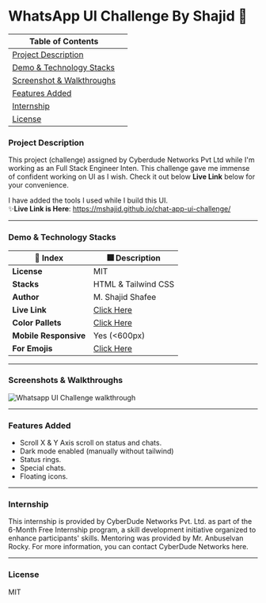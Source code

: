 # WhatsApp UI Challenge By Shajid 🚀

|Table of Contents|  |
|--|--|
| [Project Description](#project-description) |
| [Demo & Technology Stacks](#demo--technology-stacks) |  
| [Screenshot & Walkthroughs](#screenshots--walkthroughs)|
| [Features Added](#features-added) |  
| [Internship](#internship) |  
| [License](#license) |  

### Project Description
This project (challenge) assigned by Cyberdude Networks Pvt Ltd while I'm working as an Full Stack Engineer Inten. This challenge gave me immense of confident working on UI as I wish. Check it out below **Live Link** below for your convenience. 

I have added the tools I used while I build this UI. 
<br>
✨**Live Link is Here**: https://mshajid.github.io/chat-app-ui-challenge/

<hr>

### Demo & Technology Stacks

| 🚀 Index | 🎆 Description |
|--|--|
| **License** |MIT  |
| **Stacks** |HTML & Tailwind CSS  |
| **Author** |M. Shajid Shafee  |
| **Live Link** | [Click Here](https://mshajid.github.io/chat-app-ui-challenge/) |
| **Color Pallets** | [Click Here](https://colorhunt.co/) |
| **Mobile Responsive** | Yes (<600px) |
| **For Emojis** | [Click Here](https://emojipedia.org/) |

<hr>

### Screenshots & Walkthroughs

![Whatsapp UI Challenge walkthrough](assets/images/Chats%20_%20Yoohoo%20Chat%20App.gif)

<hr>

### Features Added
- Scroll X & Y Axis scroll on status and chats.
- Dark mode enabled (manually without tailwind)
- Status rings.
- Special chats.
- Floating icons.

<hr>

### Internship
This internship is provided by CyberDude Networks Pvt. Ltd. as part of the 6-Month Free Internship program, a skill development initiative organized to enhance participants' skills. Mentoring was provided by Mr. Anbuselvan Rocky. For more information, you can contact CyberDude Networks here.

<hr>

### License
MIT
